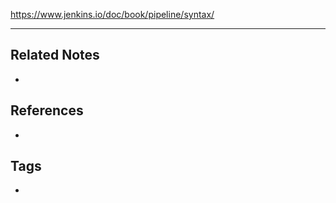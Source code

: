 https://www.jenkins.io/doc/book/pipeline/syntax/

----
## Related Notes
- 

## References
- 

## Tags
- 
